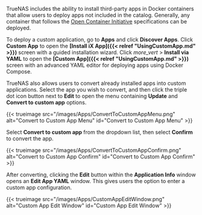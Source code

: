 &NewLine;

TrueNAS includes the ability to install third-party apps in Docker containers that allow users to deploy apps not included in the catalog.
Generally, any container that follows the [Open Container Initiative](https://opencontainers.org/) specifications can be deployed.

To deploy a custom application, go to **Apps** and click **Discover Apps**.
Click **Custom App** to open the **[Install iX App]({{< relref "UsingCustomApp.md" >}})** screen with a guided installation wizard.
Click <i class="material-icons" aria-hidden="true" title="more_vert">more_vert</i> > **Install via YAML** to open the **[Custom App]({{< relref "UsingCustomApp.md" >}})** screen with an advanced YAML editor for deploying apps using Docker Compose.

TrueNAS also allows users to convert already installed apps into custom applications. 
Select the app you wish to convert, and then click the triple dot icon button next to **Edit** to open the menu containing **Update** and **Convert to custom app** options.

{{< trueimage src="/images/Apps/ConvertToCustomAppMenu.png" alt="Convert to Custom App Menu" id="Convert to Custom App Menu" >}}

Select **Convert to custom app** from the dropdown list, then select **Confirm** to convert the app. 

{{< trueimage src="/images/Apps/ConvertToCustomAppConfirm.png" alt="Convert to Custom App Confirm" id="Convert to Custom App Confirm" >}}

After converting, clicking the **Edit** button within the **Application Info** window opens an **Edit App YAML** window. This gives users the option to enter a custom app configuration.

{{< trueimage src="/images/Apps/CustomAppEditWindow.png" alt="Custom App Edit Window" id="Custom App Edit Window" >}}
